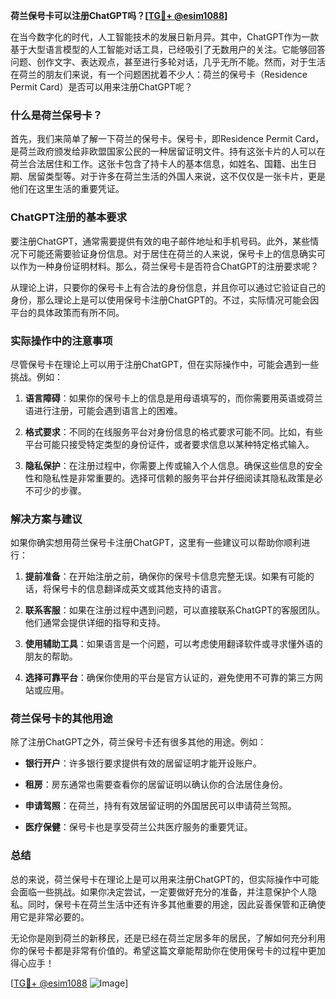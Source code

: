 **荷兰保号卡可以注册ChatGPT吗？[[TG💪+ @esim1088](https://t.me/s/esim1088)]**

在当今数字化的时代，人工智能技术的发展日新月异。其中，ChatGPT作为一款基于大型语言模型的人工智能对话工具，已经吸引了无数用户的关注。它能够回答问题、创作文字、表达观点，甚至进行多轮对话，几乎无所不能。然而，对于生活在荷兰的朋友们来说，有一个问题困扰着不少人：荷兰的保号卡（Residence Permit Card）是否可以用来注册ChatGPT呢？

### 什么是荷兰保号卡？

首先，我们来简单了解一下荷兰的保号卡。保号卡，即Residence Permit Card，是荷兰政府颁发给非欧盟国家公民的一种居留证明文件。持有这张卡片的人可以在荷兰合法居住和工作。这张卡包含了持卡人的基本信息，如姓名、国籍、出生日期、居留类型等。对于许多在荷兰生活的外国人来说，这不仅仅是一张卡片，更是他们在这里生活的重要凭证。

### ChatGPT注册的基本要求

要注册ChatGPT，通常需要提供有效的电子邮件地址和手机号码。此外，某些情况下可能还需要验证身份信息。对于居住在荷兰的人来说，保号卡上的信息确实可以作为一种身份证明材料。那么，荷兰保号卡是否符合ChatGPT的注册要求呢？

从理论上讲，只要你的保号卡上有合法的身份信息，并且你可以通过它验证自己的身份，那么理论上是可以使用保号卡注册ChatGPT的。不过，实际情况可能会因平台的具体政策而有所不同。

### 实际操作中的注意事项

尽管保号卡在理论上可以用于注册ChatGPT，但在实际操作中，可能会遇到一些挑战。例如：

1. **语言障碍**：如果你的保号卡上的信息是用母语填写的，而你需要用英语或荷兰语进行注册，可能会遇到语言上的困难。
   
2. **格式要求**：不同的在线服务平台对身份信息的格式要求可能不同。比如，有些平台可能只接受特定类型的身份证件，或者要求信息以某种特定格式输入。

3. **隐私保护**：在注册过程中，你需要上传或输入个人信息。确保这些信息的安全性和隐私性是非常重要的。选择可信赖的服务平台并仔细阅读其隐私政策是必不可少的步骤。

### 解决方案与建议

如果你确实想用荷兰保号卡注册ChatGPT，这里有一些建议可以帮助你顺利进行：

1. **提前准备**：在开始注册之前，确保你的保号卡信息完整无误。如果有可能的话，将保号卡的信息翻译成英文或其他支持的语言。

2. **联系客服**：如果在注册过程中遇到问题，可以直接联系ChatGPT的客服团队。他们通常会提供详细的指导和支持。

3. **使用辅助工具**：如果语言是一个问题，可以考虑使用翻译软件或寻求懂外语的朋友的帮助。

4. **选择可靠平台**：确保你使用的平台是官方认证的，避免使用不可靠的第三方网站或应用。

### 荷兰保号卡的其他用途

除了注册ChatGPT之外，荷兰保号卡还有很多其他的用途。例如：

- **银行开户**：许多银行要求提供有效的居留证明才能开设账户。
  
- **租房**：房东通常也需要查看你的居留证明以确认你的合法居住身份。

- **申请驾照**：在荷兰，持有有效居留证明的外国居民可以申请荷兰驾照。

- **医疗保健**：保号卡也是享受荷兰公共医疗服务的重要凭证。

### 总结

总的来说，荷兰保号卡在理论上是可以用来注册ChatGPT的，但实际操作中可能会面临一些挑战。如果你决定尝试，一定要做好充分的准备，并注意保护个人隐私。同时，保号卡在荷兰生活中还有许多其他重要的用途，因此妥善保管和正确使用它是非常必要的。

无论你是刚到荷兰的新移民，还是已经在荷兰定居多年的居民，了解如何充分利用你的保号卡都是非常有价值的。希望这篇文章能帮助你在使用保号卡的过程中更加得心应手！

[[TG💪+ @esim1088](https://t.me/s/esim1088) ![Image](https://i.postimg.cc/4NQfJmqS/Snipaste-2025-05-13-00-14-12.png)]